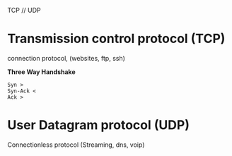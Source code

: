 TCP // UDP

# Transmission control protocol (TCP)

connection protocol, (websites, ftp, ssh)

**Three Way Handshake** 

```
Syn >
Syn-Ack < 
Ack >
```

# User Datagram protocol (UDP)

Connectionless protocol (Streaming, dns, voip)